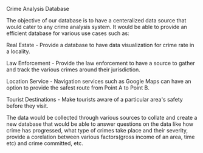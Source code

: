 Crime Analysis Database

The objective of our database is to have a centeralized data source that would cater to any crime analysis system. It would be able to provide an efficient database for various use cases such as:

Real Estate - Provide a database to have data visualization for crime rate in a locality.

Law Enforcement - Provide the law enforcement to have a source to gather and track the various crimes around their jurisdiction. 

Location Service - Navigation services such as Google Maps can have an option to provide the safest route from Point A to Point B.

Tourist Destinations - Make tourists aware of a particular area's safety before they visit.

The data would be collected through various sources to collate and create a new database that would be able to answer questions on the data like how crime has progressed, what type of crimes take place and their severity, provide a corelation between various factors(gross income of an area, time etc) and crime committed, etc.
